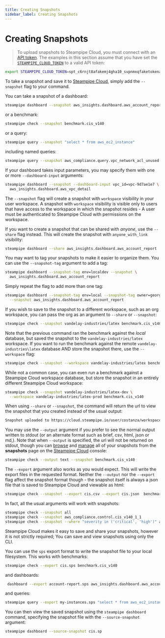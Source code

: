 ```yaml
---
title: Creating Snapshots
sidebar_label: Creating Snapshots
---
```


# Creating Snapshots

> To upload snapshots to Steampipe Cloud, you must connect with an [API token](/docs/cloud/profile#api-tokens).  The examples in this section assume that you have set the [`STEAMPIPE_CLOUD_TOKEN`](reference/env-vars/steampipe_cloud_token) to a valid API token:
```bash
export STEAMPIPE_CLOUD_TOKEN=spt_c6rnjt8afakemj4gha10_svpnmxqfaketokenad431k
```

To take a snapshot and save it to [Steampipe Cloud](/docs/cloud/overview), simply add the `--snapshot` flag to your command.  

You can take a snapshot of a dashboard:
```bash
steampipe dashboard --snapshot aws_insights.dashboard.aws_account_report
```

or a benchmark:

```bash
steampipe check --snapshot benchmark.cis_v140 
```

or a query:

```bash
steampipe query --snapshot "select * from aws_ec2_instance" 
```

including named queries:

```bash
steampipe query --snapshot aws_compliance.query.vpc_network_acl_unused  
```

If your dashboard takes input parameters, you may specify them with one or more `--dashboard-input` arguments:

```bash
steampipe dashboard --snapshot --dashboard-input vpc_id=vpc-9d7ae1e7 \
  aws_insights.dashboard.aws_vpc_detail  
```

The `--snapshot` flag will create a snapshot with `workspace` visibility in your user workspace. A snapshot with `workspace` visibility is visible only to users that have access to the workspace in which the snapshot resides - A user must be authenticated to Steampipe Cloud with permissions on the workspace.

If you want to create a snapshot that can be shared with *anyone*, use the `--share` flag instead. This will create the snapshot with `anyone_with_link` visibility:

```bash
steampipe dashboard --share aws_insights.dashboard.aws_account_report
```


You may want to tag your snapshots to make it easier to organize them.  You can use the `--snapshot-tag` argument to add a tag:

```bash
steampipe dashboard --snapshot-tag env=localdev --snapshot \
  aws_insights.dashboard.aws_account_report
```

Simply repeat the flag to add more than one tag:
```bash
steampipe dashboard --snapshot-tag env=local --snapshot-tag owner=george  \
  --snapshot aws_insights.dashboard.aws_account_report
```

If you wish to save to the snapshot to a different workspace, such as an org workspace, you can pass the org as an argument to `--share` or `--snapshot`:

```bash
steampipe check --snapshot vandelay-industries/latex benchmark.cis_v140 
```

Note that the previous command ran the benchmark against the *local* database, but saved the snapshot to the `vandelay-industries/latex` workspace.  If you want to run the benchmark against the remote `vandelay-industries\latex` database AND store the snapshot there, use the `--workspace` flag:
```bash
steampipe check --snapshot --workspace vandelay-industries/latex benchmark.cis_v140 
```

While not a common case, you can even run a benchmark against a Steampipe Cloud workspace database, but store the snapshot in an entirely different Steampipe Cloud workspace:
```bash
steampipe check --snapshot vandelay-industries/latex-dev \
  --workspace vandelay-industries/latex-prod benchmark.cis_v140 
```


When using `--share` or `--snapshot`, the command will return the url to view the snapshot that you created instead of the usual output:
```bash
Snapshot uploaded to https://cloud.steampipe.io/user/costanza/workspace/vandelay/snapshot/snap_abcdefghij0123456789_asdfghjklqwertyuiopzxcvbn
```

You may use the `--output` argument if you prefer to see the normal output written to stdout (or an alternate format such as brief, csv, html, json or md,).  Note that when `--output` is specified, the url will not be returned on stdout, though you can [browse](/docs/cloud/dashboards#browsing-snapshots) and [manage](/docs/cloud/dashboards#managing-snapshots) all of your snapshots from the **snapshots** page on the [Steampipe Cloud](/docs/cloud/overview) console:

```bash
steampipe check --output text --snapshot benchmark.cis_v140
```

The `--export` argument also works as you would expect.  This will write the export files in the requested format. Neither the `--output` nor the `--export` flag affect the snapshot format though - the snapshot itself is always a json file that is saved to Steampipe Cloud and viewable as html:

```bash
steampipe check --snapshot --export cis.csv --export cis.json  benchmark.cis_v140
```

In fact, all the usual arguments will work with snapshots:
```bash
steampipe check --snapshot all 
steampipe check --snapshot aws_compliance.control.cis_v140_1_1 
steampipe check --snapshot --where "severity in ('critical', 'high')" all
```

Steampipe Cloud makes it easy to save and share your snapshots, however it is not strictly required;  You can save and view snapshots using only the CLI.  

You can use the `sps` export format to write the snapshot file to your local filesystem.  This works with benchmarks:

```bash
steampipe check --export cis.sps benchmark.cis_v140 
```

and dashboards:
```bash
 dashboard --export account-report.sps aws_insights.dashboard.aws_account_report
```

and queries:

```bash
steampipe query --export my-instances.sps "select * from aws_ec2_instance" 
```

You can then view the saved snapshot using the `steampipe dashboard` command, specifying the snapshot file with the `--source-snapshot` argument:
```bash
steampipe dashboard --source-snapshot cis.sp
```
